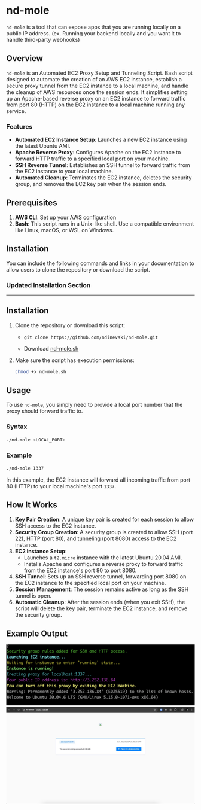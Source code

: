 # **nd-mole**

`nd-mole` is a tool that can expose apps that you are running locally on a public IP address. (ex. Running your backend locally and you want it to handle third-party webhooks)

## Overview

`nd-mole` is an Automated EC2 Proxy Setup and Tunneling Script. Bash script designed to automate the creation of an AWS EC2 instance, establish a secure proxy tunnel from the EC2 instance to a local machine, and handle the cleanup of AWS resources once the session ends. It simplifies setting up an Apache-based reverse proxy on an EC2 instance to forward traffic from port 80 (HTTP) on the EC2 instance to a local machine running any service.

### Features

- **Automated EC2 Instance Setup**: Launches a new EC2 instance using the latest Ubuntu AMI.
- **Apache Reverse Proxy**: Configures Apache on the EC2 instance to forward HTTP traffic to a specified local port on your machine.
- **SSH Reverse Tunnel**: Establishes an SSH tunnel to forward traffic from the EC2 instance to your local machine.
- **Automated Cleanup**: Terminates the EC2 instance, deletes the security group, and removes the EC2 key pair when the session ends.

## Prerequisites

1. **AWS CLI**: Set up your AWS configuration
2. **Bash**: This script runs in a Unix-like shell. Use a compatible environment like Linux, macOS, or WSL on Windows.

## Installation

You can include the following commands and links in your documentation to allow users to clone the repository or download the script.

### Updated **Installation** Section

---

## Installation

1. Clone the repository or download this script:

   - `git clone https://github.com/ndinevski/nd-mole.git`

   - Download [nd-mole.sh](https://github.com/ndinevski/nd-mole/blob/master/nd-mole.sh)
2. Make sure the script has execution permissions:

   ```bash
   chmod +x nd-mole.sh
   ```

## Usage

To use `nd-mole`, you simply need to provide a local port number that the proxy should forward traffic to.

### Syntax

```bash
./nd-mole <LOCAL_PORT>
```

### Example

```bash
./nd-mole 1337
```

In this example, the EC2 instance will forward all incoming traffic from port 80 (HTTP) to your local machine's port `1337`.

## How It Works

1. **Key Pair Creation**: A unique key pair is created for each session to allow SSH access to the EC2 instance.
2. **Security Group Creation**: A security group is created to allow SSH (port 22), HTTP (port 80), and tunneling (port 8080) access to the EC2 instance.
3. **EC2 Instance Setup**:
    - Launches a `t2.micro` instance with the latest Ubuntu 20.04 AMI.
    - Installs Apache and configures a reverse proxy to forward traffic from the EC2 instance's port 80 to port 8080.
4. **SSH Tunnel**: Sets up an SSH reverse tunnel, forwarding port 8080 on the EC2 instance to the specified local port on your machine.
5. **Session Management**: The session remains active as long as the SSH tunnel is open.
6. **Automatic Cleanup**: After the session ends (when you exit SSH), the script will delete the key pair, terminate the EC2 instance, and remove the security group.

## Example Output

![Example Output](./public/example-output.png)
![Example Page](./public/example-page.png)
